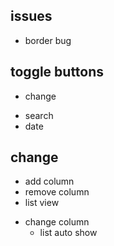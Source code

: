 issues
------------------
* border bug

toggle buttons
------------------
* change
- search
- date

change
------------------
* add column
* remove column
* list view
- change column
  + list auto show
